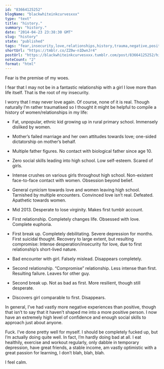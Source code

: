 ```yaml
---
id: "83664125252"
blogName: "blackwhiteinkcurvesxxx"
type: "text"
title: "history."
summary: "history."
date: "2014-04-23 23:38:30 GMT"
slug: "history"
state: "published"
tags: "fear,insecurity,love,relationships,history,trauma,negative,position,experience"
shortUrl: "https://tmblr.co/ZZ0w-n1DwnJr4"
postUrl: "https://blackwhiteinkcurvesxxx.tumblr.com/post/83664125252/history"
noteCount: "2"
format: "html"
---
```


Fear is the premise of my woes.

I fear that I may not be in a fantastic relationship with a girl I love more than life itself. That is the root of my insecurity. 

I worry that I may never love again. Of course, none of it is real. Though naturally I’m rather traumatised so I thought it might be helpful to compile a history of women/relationships in my life:

- Fat, unpopular, ethnic kid growing up in rural primary school. Immensely disliked by women.

- Mother’s failed marriage and her own attitudes towards love; one-sided dictatorship on mother’s behalf.

- Multiple father figures. No contact with biological father since age 10.

- Zero social skills leading into high school. Low self-esteem. Scared of girls.

- Intense crushes on various girls throughout high school. Non-existent face-to-face contact with women. Obsession beyond belief.

- General cynicism towards love and women leaving high school. Tarnished by multiple encounters. Convinced love isn’t real. Defeated. Apathetic towards women.

- Mid 2013. Desperate to lose virginity. Makes first tumblr account.

- First relationship. Completely changes life. Obsessed with love. Complete euphoria.

- First break up. Completely debilitating. Severe depression for months. First suicidal thought. Recovery to large extent, but resulting compromise: Intense desperation/insecurity for love, due to first relationship’s short-lived nature.

- Bad encounter with girl. Falsely mislead. Disappears completely.

- Second relationship. “Compromise” relationship. Less intense than first. Resulting failure. Leaves for other guy. 

- Second break up. Not as bad as first. More resilient, though still desperate.

- Discovers girl comparable to first. Disappears.

In general, I’ve had vastly more negative experiences than positive, though that isn’t to say that it haven’t shaped me into a more positive person. I now have an extremely high level of confidence and enough social skills to approach just about anyone.

Fuck. I’ve done pretty well for myself. I should be completely fucked up, but I’m actually doing quite well. In fact, I’m hardly doing bad at all. I eat healthily, exercise and workout regularly, only dabble in temporary depression, have great friends, a stable income, am vastly optimistic with a great passion for learning, I don’t blah, blah, blah.

I feel calm.